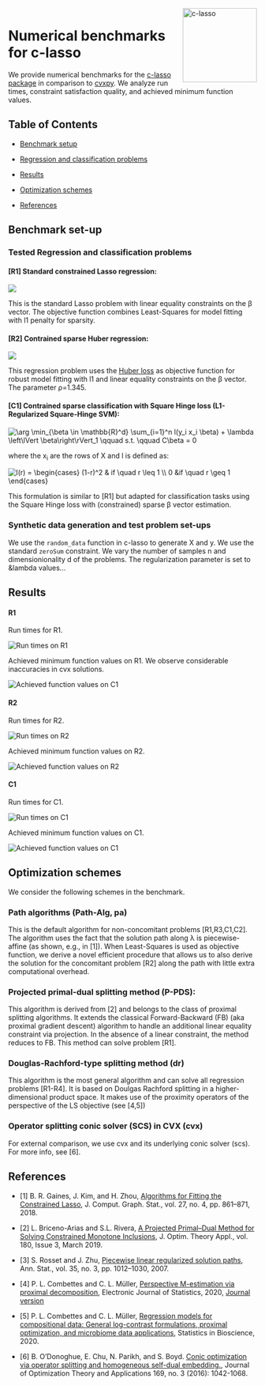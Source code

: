 <img src="https://i.imgur.com/2nGwlux.png" alt="c-lasso" height="150" align="right"/>

# Numerical benchmarks for c-lasso 


We provide numerical benchmarks for the [c-lasso package](https://c-lasso.readthedocs.io/en/latest/) in comparison to [cvxpy](https://www.cvxpy.org). 
We analyze run times, constraint satisfaction quality, and achieved minimum function values.

## Table of Contents

* [Benchmark setup](#installation)
* [Regression and classification problems](#regression-and-classification-problems)
* [Results](#getting-started)
* [Optimization schemes](#optimization-schemes)

* [References](#references)


##  Benchmark set-up

###  Tested Regression and classification problems

#### [R1] Standard constrained Lasso regression:             

<img src="https://latex.codecogs.com/gif.latex?\arg\min_{\beta\in&space;R^d}&space;||&space;X\beta-y&space;||^2&space;&plus;&space;\lambda&space;||\beta||_1&space;\qquad\mbox{s.t.}\qquad&space;C\beta=0" />

This is the standard Lasso problem with linear equality constraints on the &beta; vector. 
The objective function combines Least-Squares for model fitting with l1 penalty for sparsity.   

#### [R2] Contrained sparse Huber regression:                   

<img src="https://latex.codecogs.com/gif.latex?\arg\min_{\beta\in&space;R^d}&space;h_{\rho}(X\beta-y&space;)&space;&plus;&space;\lambda&space;||\beta||_1&space;\qquad\mbox{s.t.}\qquad&space;C\beta=0" />

This regression problem uses the [Huber loss](https://en.wikipedia.org/wiki/Huber_loss) as objective function 
for robust model fitting with l1 and linear equality constraints on the &beta; vector. The parameter &rho;=1.345.

#### [C1] Contrained sparse classification with Square Hinge loss (L1-Regularized Square-Hinge SVM): 

<img src="https://latex.codecogs.com/gif.latex?\arg&space;\min_{\beta&space;\in&space;\mathbb{R}^d}&space;\sum_{i=1}^n&space;l(y_i&space;x_i^\top&space;\beta)&space;&plus;&space;\lambda&space;\left\lVert&space;\beta\right\rVert_1&space;\qquad&space;s.t.&space;\qquad&space;C\beta&space;=&space;0" title="\arg \min_{\beta \in \mathbb{R}^d} \sum_{i=1}^n l(y_i x_i \beta) + \lambda \left\lVert \beta\right\rVert_1 \qquad s.t. \qquad C\beta = 0" />

where the x<sub>i</sub> are the rows of X and l is defined as:

<img src="https://latex.codecogs.com/gif.latex?l(r)&space;=&space;\begin{cases}&space;(1-r)^2&space;&&space;if&space;\quad&space;r&space;\leq&space;1&space;\\&space;0&space;&if&space;\quad&space;r&space;\geq&space;1&space;\end{cases}" title="l(r) = \begin{cases} (1-r)^2 & if \quad r \leq 1 \\ 0 &if \quad r \geq 1 \end{cases}" />

This formulation is similar to [R1] but adapted for classification tasks using the Square Hinge loss
with (constrained) sparse &beta; vector estimation.

###  Synthetic data generation and test problem set-ups 

We use the `random_data` function in c-lasso to generate X and y. We use the standard `zeroSum` constraint. We vary the number of samples n and dimensionionality d of the problems. The regularization parameter is set to &lambda values...

## Results

#### R1

Run times for R1. 

![Run times on R1](./output/bm-R1-times.png)

Achieved minimum function values on R1. We observe considerable inaccuracies in cvx solutions.

![Achieved function values on C1](./output/bm-R1-losses.png)


#### R2

Run times for R2. 

![Run times on R2](./output/bm-R2-times.png)

Achieved minimum function values on R2. 

![Achieved function values on R2](./output/bm-R2-losses.png)

#### C1

Run times for C1. 

![Run times on C1](./output/bm-C1-times.png)

Achieved minimum function values on C1. 

![Achieved function values on C1](./output/bm-C1-losses.png)



## Optimization schemes

We consider the following schemes in the benchmark.

### Path algorithms (Path-Alg, pa) 
This is the default algorithm for non-concomitant problems [R1,R3,C1,C2]. 
The algorithm uses the fact that the solution path along &lambda; is piecewise-
affine (as shown, e.g., in [1]). When Least-Squares is used as objective function,
we derive a novel efficient procedure that allows us to also derive the 
solution for the concomitant problem [R2] along the path with little extra computational overhead.

### Projected primal-dual splitting method (P-PDS):
This algorithm is derived from [2] and belongs to the class of 
proximal splitting algorithms. It extends the classical Forward-Backward (FB) 
(aka proximal gradient descent) algorithm to handle an additional linear equality constraint
via projection. In the absence of a linear constraint, the method reduces to FB.
This method can solve problem [R1]. 

### Douglas-Rachford-type splitting method (dr)
This algorithm is the most general algorithm and can solve all regression problems 
[R1-R4]. It is based on Doulgas Rachford splitting in a higher-dimensional product space.
It makes use of the proximity operators of the perspective of the LS objective (see [4,5])


### Operator splitting conic solver (SCS) in CVX (cvx)
For external comparison, we use cvx and its underlying conic solver (scs). For more info, see [6].



## References 

* [1] B. R. Gaines, J. Kim, and H. Zhou, [Algorithms for Fitting the Constrained Lasso](https://www.tandfonline.com/doi/abs/10.1080/10618600.2018.1473777?journalCode=ucgs20), J. Comput. Graph. Stat., vol. 27, no. 4, pp. 861–871, 2018.

* [2] L. Briceno-Arias and S.L. Rivera, [A Projected Primal–Dual Method for Solving Constrained Monotone Inclusions](https://link.springer.com/article/10.1007/s10957-018-1430-2?shared-article-renderer), J. Optim. Theory Appl., vol. 180, Issue 3, March 2019.

* [3] S. Rosset and J. Zhu, [Piecewise linear regularized solution paths](https://projecteuclid.org/euclid.aos/1185303996), Ann. Stat., vol. 35, no. 3, pp. 1012–1030, 2007.

* [4] P. L. Combettes and C. L. Müller, [Perspective M-estimation via proximal decomposition](https://arxiv.org/abs/1805.06098), Electronic Journal of Statistics, 2020, [Journal version](https://projecteuclid.org/euclid.ejs/1578452535) 

* [5] P. L. Combettes and C. L. Müller, [Regression models for compositional data: General log-contrast formulations, proximal optimization, and microbiome data applications](https://arxiv.org/abs/1903.01050), Statistics in Bioscience, 2020.

* [6] B. O’Donoghue, E. Chu, N. Parikh, and S. Boyd. [Conic optimization via operator splitting and homogeneous self-dual embedding.](https://link.springer.com/article/10.1007/s10957-016-0892-3), Journal of Optimization Theory and Applications 169, no. 3 (2016): 1042-1068.


